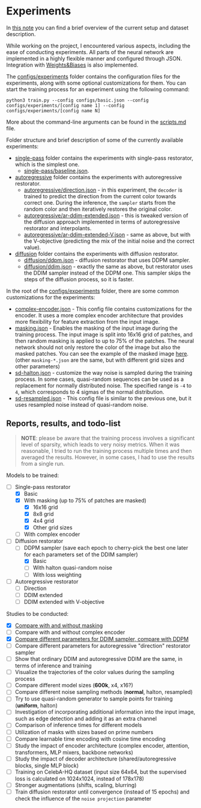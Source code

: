 # Experiments

In [this note](current-setup.md) you can find a brief overview of the current setup and dataset description.

While working on the project, I encountered various aspects, including the ease of conducting experiments. All parts of the neural network are implemented in a highly flexible manner and configured through JSON. Integration with [Weights&Biases](https://wandb.ai/green_wizard/FranNet) is also implemented.

The [configs/experiments](../configs/experiments) folder contains the configuration files for the experiments, along with some optional customizations for them. You can start the training process for an experiment using the following command:
```
python3 train.py --config configs/basic.json --config configs/experiments/[config name 1] --config configs/experiments/[config name N]
```

More about the command-line arguments can be found in the [scripts.md](scripts.md) file.

Folder structure and brief description of some of the currently available experiments:

- [single-pass](../configs/experiments/single-pass) folder contains the experiments with single-pass restorator, which is the simplest one.
  - [single-pass/baseline.json](../configs/experiments/single-pass/baseline.json).
- [autoregressive](../configs/experiments/autoregressive) folder contains the experiments with autoregressive restorator.
  - [autoregressive/direction.json](../configs/experiments/autoregressive/direction.json) - in this experiment, the `decoder` is trained to predict the direction from the current color towards correct one. During the inference, the `sampler` starts from the random color and then iteratively restores the original color.
  - [autoregressive/ar-ddim-extended.json](../configs/experiments/autoregressive/ar-ddim-extended.json) - this is tweaked version of the diffusion approach implemented in terms of autoregressive restorator and interpolants.
  - [autoregressive/ar-ddim-extended-V.json](../configs/experiments/autoregressive/ar-ddim-extended-V.json) - same as above, but with the V-objective (predicting the mix of the initial noise and the correct value).
- [diffusion](../configs/experiments/diffusion) folder contains the experiments with diffusion restorator.
  - [diffusion/ddpm.json](../configs/experiments/diffusion/ddpm.json) - diffusion restorator that uses DDPM sampler.
  - [diffusion/ddim.json](../configs/experiments/diffusion/ddim.json) - exactly the same as above, but restorator uses the DDIM sampler instead of the DDPM one. This sampler skips the steps of the diffusion process, so it is faster.

In the root of the [configs/experiments](../configs/experiments) folder, there are some common customizations for the experiments:

- [complex-encoder.json](../configs/experiments/complex-encoder.json) - This config file contains customizations for the encoder. It uses a more complex encoder architecture that provides more flexibility for feature extraction from the input image.
- [masking.json](../configs/experiments/masking.json) - Enables the masking of the input image during the training process. The input image is split into 16x16 grid of patches, and then random masking is applied to up to 75% of the patches. The neural network should not only restore the color of the image but also the masked patches. You can see the example of the masked image [here](img/masking-grid.jpg). (other `masking-*.json` are the same, but with different grid sizes and other parameters)
- [sd-halton.json](../configs/experiments/sd-halton.json) -  customize the way noise is sampled during the training process. In some cases, quasi-random sequences can be used as a replacement for normally distributed noise. The specified range is `-4` to `4`, which corresponds to 4 sigmas of the normal distribution.
- [sd-resampled.json](../configs/experiments/sd-resampled.json) - This config file is similar to the previous one, but it uses resampled noise instead of quasi-random noise.

## Reports, results, and todo-list

> **NOTE**: please be aware that the training process involves a significant level of sparsity, which leads to very noisy metrics. When it was reasonable, I tried to run the training process multiple times and then averaged the results. However, in some cases, I had to use the results from a single run.

Models to be trained:

- [ ] Single-pass restorator
  - [x] Basic
  - [x] With masking (up to 75% of patches are masked)
    - [x] 16x16 grid
    - [x] 8x8 grid
    - [x] 4x4 grid
    - [x] Other grid sizes
  - [ ] With complex encoder
- [ ] Diffusion restorator
  - [ ] DDPM sampler (save each epoch to cherry-pick the best one later for each parameters set of the DDIM sampler)
    - [x] Basic
    - [ ] With halton quasi-random noise
    - [ ] With loss weighting
- [ ] Autoregressive restorator
  - [ ] Direction
  - [ ] DDIM extended
  - [ ] DDIM extended with V-objective

Studies to be conducted:

- [x] [Compare with and without masking](masking-ablation.md)
- [ ] Compare with and without complex encoder
- [x] [Compare different parameters for DDIM sampler, compare with DDPM](diffusion-restorator.md)
- [ ] Compare different parameters for autoregressive "direction" restorator sampler
- [ ] Show that ordinary DDIM and autoregressive DDIM are the same, in terms of inference and training
- [ ] Visualize the trajectories of the color values during the sampling process
- [ ] Compare different model sizes (**600k**, x4, x16?)
- [ ] Compare different noise sampling methods (**normal**, halton, resampled)
- [ ] Try to use quasi-random generator to sample points for training (**uniform**, halton)
- [ ] Investigation of incorporating additional information into the input image, such as edge detection and adding it as an extra channel
- [ ] Comparison of inference times for different models
- [ ] Utilization of masks with sizes based on prime numbers
- [ ] Compare learnable time encoding with cosine time encoding
- [ ] Study the impact of encoder architecture (complex encoder, attention, transformers, MLP mixers, backbone networks)
- [ ] Study the impact of decoder architecture (shared/autoregressive blocks, single MLP block)
- [ ] Training on CelebA-HQ dataset (input size 64x64, but the supervised loss is calculated on 1024x1024, instead of 178x178)
- [ ] Stronger augmentations (shifts, scaling, blurring)
- [ ] Train diffusion restorator until convergence (instead of 15 epochs) and check the influence of the `noise projection` parameter